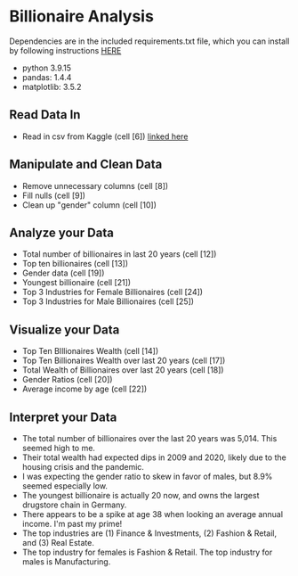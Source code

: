 # Billionaire Analysis

Dependencies are in the included requirements.txt file, which you can install by following instructions [HERE](https://datumorphism.leima.is/til/programming/python/python-anaconda-install-requirements/)

* python 3.9.15
* pandas: 1.4.4
* matplotlib: 3.5.2

## Read Data In
* Read in csv from Kaggle (cell [6]) [linked here](https://www.kaggle.com/datasets/salimwid/global-billionaire-wealth-and-sources-2002-2023)


## Manipulate and Clean Data
* Remove unnecessary columns (cell [8])
* Fill nulls (cell [9])
* Clean up "gender" column (cell [10])


## Analyze your Data
* Total number of billionaires in last 20 years (cell [12])
* Top ten billionaires (cell [13])
* Gender data (cell [19])
* Youngest billionaire (cell [21])
* Top 3 Industries for Female Billionaires (cell [24])
* Top 3 Industries for Male Billionaires (cell [25])


## Visualize your Data
* Top Ten BIllionaires Wealth (cell [14])
* Top Ten Billionaires Wealth over last 20 years (cell [17])
* Total Wealth of Billionaires over last 20 years (cell [18])
* Gender Ratios (cell [20])
* Average income by age (cell [22])


## Interpret your Data
* The total number of billionaires over the last 20 years was 5,014. This seemed high to me. 
* Their total wealth had expected dips in 2009 and 2020, likely due to the housing crisis and the pandemic.
* I was expecting the gender ratio to skew in favor of males, but 8.9% seemed especially low. 
* The youngest billionaire is actually 20 now, and owns the largest drugstore chain in Germany.
* There appears to be a spike at age 38 when looking an average annual income. I'm past my prime!
* The top industries are (1) Finance & Investments, (2) Fashion & Retail, and (3) Real Estate.
* The top industry for females is Fashion & Retail. The top industry for males is Manufacturing. 